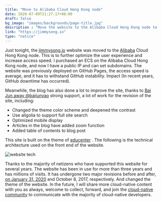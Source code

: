 ```yaml
---
title: "Move to Alibaba Cloud Hong Kong node"
date: 2020-07-09T21:27:17+08:00
draft: false
bg_image: "images/backgrounds/page-title.jpg"
description : "Move the website to the Alibaba Cloud Hong Kong node to increase the speed of website access and the convenience of obtaining public IP and subdomain names."
link: "https://jimmysong.io"
type: "notice"
---
```


Just tonight, the [jimmysong.io](https://jimmysong.io/) website was moved to the [Alibaba](https://jimmysong.io/) Cloud Hong Kong node. This is to further optimize the user experience and increase access speed. I purchased an ECS on the Alibaba Cloud Hong Kong node, and now I have a public IP and can set subdomains. The website was previously deployed on GitHub Pages, the access speed is average, and it has to withstand GitHub instability. Impact (In recent years, GitHub downtime has occurred).

Meanwhile, the blog has also done a lot to improve the site, thanks to [Bai Jun away @baijunyao](https://github.com/baijunyao) strong support, a lot of work for the revision of the site, including:

- Changed the theme color scheme and deepened the contrast
- Use aligolia to support full site search
- Optimized mobile display
- Articles in the blog have added zoom function
- Added table of contents to blog post

This site is built on the theme of [educenter](https://github.com/themefisher/educenter-hugo) . The following is the technical architecture used on the front end of the website.

![website tech](https://res.cloudinary.com/jimmysong/image/upload/c_scale,w_674/v1594370153/images/007S8ZIlly1gglyo7jil7j30p20j0dhy.jpg)

Thanks to the majority of netizens who have supported this website for several years. The website has been in use for more than three years and has millions of visits. It has undergone two major revisions before and after, [on January 31, 2020](http://localhost:1313/notice/website-revision-notice/) and October 8, 2017, respectively. And changed the theme of the website. In the future, I will share more cloud-native content with you as always, welcome to collect, forward, and join the [cloud-native community](https://cloudnative.to/) to communicate with the majority of cloud-native developers.




